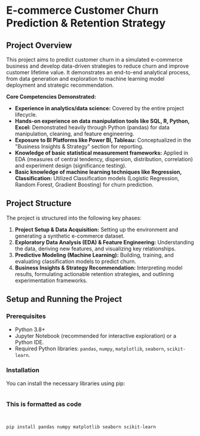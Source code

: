 # E-commerce Customer Churn Prediction & Retention Strategy

## Project Overview

This project aims to predict customer churn in a simulated e-commerce business and develop data-driven strategies to reduce churn and improve customer lifetime value. It demonstrates an end-to-end analytical process, from data generation and exploration to machine learning model deployment and strategic recommendation.

**Core Competencies Demonstrated:**

* **Experience in analytics/data science:** Covered by the entire project lifecycle.
* **Hands-on experience on data manipulation tools like SQL, R, Python, Excel:** Demonstrated heavily through Python (pandas) for data manipulation, cleaning, and feature engineering.
* **Exposure to BI Platforms like Power BI, Tableau:** Conceptualized in the "Business Insights & Strategy" section for reporting.
* **Knowledge of basic statistical measurement frameworks:** Applied in EDA (measures of central tendency, dispersion, distribution, correlation) and experiment design (significance testing).
* **Basic knowledge of machine learning techniques like Regression, Classification:** Utilized Classification models (Logistic Regression, Random Forest, Gradient Boosting) for churn prediction.

## Project Structure

The project is structured into the following key phases:

1.  **Project Setup & Data Acquisition:** Setting up the environment and generating a synthetic e-commerce dataset.
2.  **Exploratory Data Analysis (EDA) & Feature Engineering:** Understanding the data, deriving new features, and visualizing key relationships.
3.  **Predictive Modeling (Machine Learning):** Building, training, and evaluating classification models to predict churn.
4.  **Business Insights & Strategy Recommendation:** Interpreting model results, formulating actionable retention strategies, and outlining experimentation frameworks.

## Setup and Running the Project

### Prerequisites

* Python 3.8+
* Jupyter Notebook (recommended for interactive exploration) or a Python IDE.
* Required Python libraries: `pandas`, `numpy`, `matplotlib`, `seaborn`, `scikit-learn`.

### Installation

You can install the necessary libraries using pip:

```bash

```
### This is formatted as code
```


pip install pandas numpy matplotlib seaborn scikit-learn
